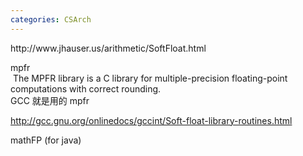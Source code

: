 ```yaml
---
categories: CSArch
---
```

<p>http://www.jhauser.us/arithmetic/SoftFloat.html</p>
<p>mpfr <br /> &nbsp;The MPFR library is a C library for multiple-precision floating-point <br /> computations with correct rounding. <br /> GCC 就是用的 mpfr</p>
<p><a href="http://gcc.gnu.org/onlinedocs/gccint/Soft-float-library-routines.html">http://gcc.gnu.org/onlinedocs/gccint/Soft-float-library-routines.html</a></p>

<p>mathFP (for java)</p>